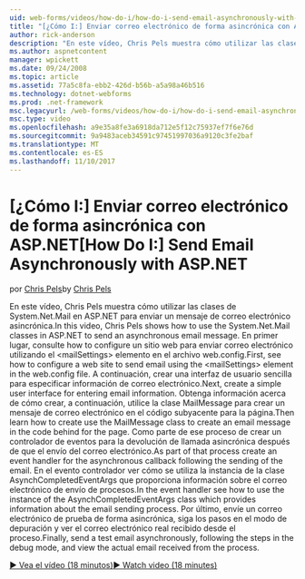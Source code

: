 ```yaml
---
uid: web-forms/videos/how-do-i/how-do-i-send-email-asynchronously-with-aspnet
title: "[¿Cómo I:] Enviar correo electrónico de forma asincrónica con ASP.NET | Documentos de Microsoft"
author: rick-anderson
description: "En este vídeo, Chris Pels muestra cómo utilizar las clases de System.Net.Mail en ASP.NET para enviar un mensaje de correo electrónico asincrónica. En primer lugar, consulte how to configure un si web..."
ms.author: aspnetcontent
manager: wpickett
ms.date: 09/24/2008
ms.topic: article
ms.assetid: 77a5c8fa-ebb2-426d-b56b-a5a98a46b516
ms.technology: dotnet-webforms
ms.prod: .net-framework
msc.legacyurl: /web-forms/videos/how-do-i/how-do-i-send-email-asynchronously-with-aspnet
msc.type: video
ms.openlocfilehash: a9e35a8fe3a6918da712e5f12c75937ef7f6e76d
ms.sourcegitcommit: 9a9483aceb34591c97451997036a9120c3fe2baf
ms.translationtype: MT
ms.contentlocale: es-ES
ms.lasthandoff: 11/10/2017
---
```

<a name="how-do-i-send-email-asynchronously-with-aspnet"></a><span data-ttu-id="17bba-104">[¿Cómo I:] Enviar correo electrónico de forma asincrónica con ASP.NET</span><span class="sxs-lookup"><span data-stu-id="17bba-104">[How Do I:] Send Email Asynchronously with ASP.NET</span></span>
====================
<span data-ttu-id="17bba-105">por [Chris Pels](https://twitter.com/chrispels)</span><span class="sxs-lookup"><span data-stu-id="17bba-105">by [Chris Pels](https://twitter.com/chrispels)</span></span>

<span data-ttu-id="17bba-106">En este vídeo, Chris Pels muestra cómo utilizar las clases de System.Net.Mail en ASP.NET para enviar un mensaje de correo electrónico asincrónica.</span><span class="sxs-lookup"><span data-stu-id="17bba-106">In this video, Chris Pels shows how to use the System.Net.Mail classes in ASP.NET to send an asynchronous email message.</span></span> <span data-ttu-id="17bba-107">En primer lugar, consulte how to configure un sitio web para enviar correo electrónico utilizando el &lt;mailSettings&gt; elemento en el archivo web.config.</span><span class="sxs-lookup"><span data-stu-id="17bba-107">First, see how to configure a web site to send email using the &lt;mailSettings&gt; element in the web.config file.</span></span> <span data-ttu-id="17bba-108">A continuación, crear una interfaz de usuario sencilla para especificar información de correo electrónico.</span><span class="sxs-lookup"><span data-stu-id="17bba-108">Next, create a simple user interface for entering email information.</span></span> <span data-ttu-id="17bba-109">Obtenga información acerca de cómo crear, a continuación, utilice la clase MailMessage para crear un mensaje de correo electrónico en el código subyacente para la página.</span><span class="sxs-lookup"><span data-stu-id="17bba-109">Then learn how to create use the MailMessage class to create an email message in the code behind for the page.</span></span> <span data-ttu-id="17bba-110">Como parte de ese proceso de crear un controlador de eventos para la devolución de llamada asincrónica después de que el envío del correo electrónico.</span><span class="sxs-lookup"><span data-stu-id="17bba-110">As part of that process create an event handler for the asynchronous callback following the sending of the email.</span></span> <span data-ttu-id="17bba-111">En el evento controlador ver cómo se utiliza la instancia de la clase AsynchCompletedEventArgs que proporciona información sobre el correo electrónico de envío de procesos.</span><span class="sxs-lookup"><span data-stu-id="17bba-111">In the event handler see how to use the instance of the AsynchCompletedEventArgs class which provides information about the email sending process.</span></span> <span data-ttu-id="17bba-112">Por último, envíe un correo electrónico de prueba de forma asincrónica, siga los pasos en el modo de depuración y ver el correo electrónico real recibido desde el proceso.</span><span class="sxs-lookup"><span data-stu-id="17bba-112">Finally, send a test email asynchronously, following the steps in the debug mode, and view the actual email received from the process.</span></span>

[<span data-ttu-id="17bba-113">&#9654; Vea el vídeo (18 minutos)</span><span class="sxs-lookup"><span data-stu-id="17bba-113">&#9654; Watch video (18 minutes)</span></span>](https://channel9.msdn.com/Blogs/ASP-NET-Site-Videos/how-do-i-send-email-asynchronously-with-aspnet)
